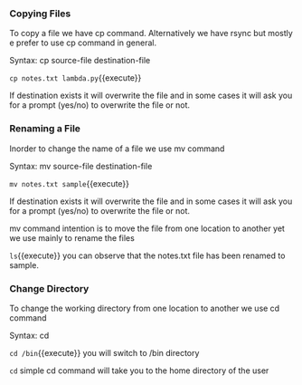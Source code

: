 ### Copying Files

To copy a file we have cp command. Alternatively we have rsync but mostly e prefer to use cp command in general.

Syntax: cp source-file destination-file

`cp notes.txt lambda.py`{{execute}}

If destination exists it will overwrite the file and in some cases it will ask you for a prompt (yes/no) to overwrite the file or not.

### Renaming a File

Inorder to change the name of a file we use mv command

Syntax: mv source-file destination-file

`mv notes.txt sample`{{execute}} 

If destination exists it will overwrite the file and in some cases it will ask you for a prompt (yes/no) to overwrite the file or not.

mv command intention is to move the file from one location to another yet we use mainly to rename the files

`ls`{{execute}} you can observe that the notes.txt file has been renamed to sample.

### Change Directory

To change the working directory from one location to another we use cd command

Syntax: cd <directory>

`cd /bin`{{execute}} you will switch to /bin directory

`cd` simple cd command will take you to the home directory of the user
